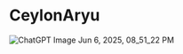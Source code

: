 # CeylonAryu

![ChatGPT Image Jun 6, 2025, 08_51_22 PM](https://github.com/user-attachments/assets/3cb0ffcf-201b-48e7-94c8-10ade3a2bc95)
